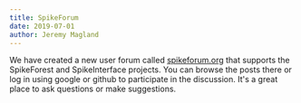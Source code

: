 ```yaml
---
title: SpikeForum
date: 2019-07-01
author: Jeremy Magland
---
```


We have created a new user forum called [spikeforum.org](https://spikeforum.org) that supports the SpikeForest and SpikeInterface projects. You can browse the posts there or log in using google or github to participate in the discussion. It's a great place to ask questions or make suggestions.